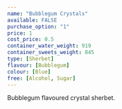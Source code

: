 ```yaml
---
name: "Bubblegum Crystals"
available: FALSE
purchase_option: "1"
price: 1
cost_price: 0.5
container_water_weight: 919
container_sweets_weight: 845
type: [Sherbet]
flavour: [Bubblegum]
colour: [Blue]
free: [Alcohol, Sugar]
---
```

Bubblegum flavoured crystal sherbet.